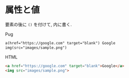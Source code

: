 # 属性と値

要素の後に `()` を付けて, 内に書く.

Pug
```html
a(href="https://google.com" target="blank") Google
img(src="images/sample.png")
```

HTML
```html
<a href="https://google.com" target="blank">Google</a>
<img src="images/sample.png">
